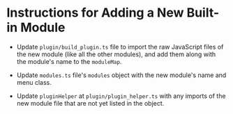 # Instructions for Adding a New Built-in Module

- Update `plugin/build_plugin.ts` file to import the raw JavaScript files of the new module (like all the other modules), and add them along with the module's name to the `moduleMap`.

- Update `modules.ts` file's `modules` object with the new module's name and menu class.

- Update `pluginHelper` at `plugin/plugin_helper.ts` with any imports of the new module file that are not yet listed in the object.